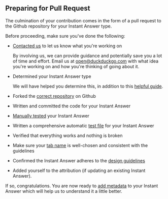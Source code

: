 ## Preparing for Pull Request

The culmination of your contribution comes in the form of a pull request to the Github repository for your Instant Answer type.

Before proceeding, make sure you've done the following:

- [Contacted us](mailto:open@duckduckgo.com) to let us know what you're working on

	By involving us, we can provide guidance and potentially save you a lot of time and effort. Email us at [open@duckduckgo.com](mailto:open@duckduckgo.com) with what idea you're working on and how you're thinking of going about it.

- Determined your Instant Answer type

	We will have helped you determine this, in addition to this [helpful guide](https://duck.co/duckduckhack/determine_your_instant_answer_type).
	
- Forked the [correct repository](https://duck.co/duckduckhack/setup_dev_environment) on Github
- Written and committed the code for your Instant Answer
- [Manually tested](https://duck.co/duckduckhack/testing_triggers) your Instant Answer
- Written a comprehensive automatic [test file](https://duck.co/duckduckhack/test_files) for your Instant Answer
- Verified that everything works and nothing is broken
- Make sure your [tab name](https://duck.co/duckduckhack/display_reference#codenamecode-emstringem-required) is well-chosen and consistent with the guidelines
- Confirmed the Instant Answer adheres to the [design guidelines](https://duck.co/duckduckhack/code_styleguide)
- Added yourself to the attribution (if updating an existing Instant Answer).

If so, congratulations. You are now ready to [add metadata](https://duck.co/duckduckhack/metadata) to your Instant Answer which will help us to understand it a little better.
